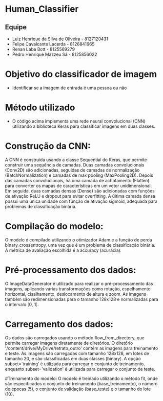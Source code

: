 # Human_Classifier

## Equipe

- Luiz Henrique da Silva de Oliveira - 8127120431
- Felipe Cavalcante Lacerda - 8126841665
- Renan Laba Bott - 8125569279
- Pedro Henrique Mazzeu Sá - 8125856022

# Objetivo do classificador de imagem

- Identificar se a imagem de entrada é uma pessoa ou não

# Método utilizado

- O código acima implementa uma rede neural convolucional (CNN) utilizando a biblioteca Keras para classificar imagens em duas classes.

# Construção da CNN:
A CNN é construída usando a classe Sequential do Keras, que permite construir uma sequência de camadas.
Duas camadas convolucionais (Conv2D) são adicionadas, seguidas de camadas de normalização (BatchNormalization) e camadas de max pooling (MaxPooling2D).
Depois das camadas convolucionais, há uma camada de achatamento (Flatten) para converter os mapas de características em um vetor unidimensional.
Em seguida, duas camadas densas (Dense) são adicionadas com funções de ativação ReLU e dropout para evitar overfitting.
A última camada densa possui uma única unidade com função de ativação sigmoid, adequada para problemas de classificação binária.

# Compilação do modelo:
O modelo é compilado utilizando o otimizador Adam e a função de perda binary_crossentropy, uma vez que é um problema de classificação binária.
A métrica de avaliação escolhida é a accuracy (acurácia).

# Pré-processamento dos dados:
O ImageDataGenerator é utilizado para realizar o pré-processamento das imagens, aplicando várias transformações como rotação, espelhamento horizontal, cisalhamento, deslocamento de altura e zoom.
As imagens também são redimensionadas para o tamanho 128x128 e normalizadas para o intervalo [0, 1].

# Carregamento dos dados:
Os dados são carregados usando o método flow_from_directory, que permite carregar imagens diretamente de diretórios.
O diretório '/content/drive/MyDrive/retrato_outro' contém as imagens para treinamento e teste.
As imagens são carregadas com tamanho 128x128, em lotes de tamanho 20, e são classificadas em duas classes (binary).
A opção subset='training' é utilizada para carregar o conjunto de treinamento, enquanto subset='validation' é utilizada para carregar o conjunto de teste.

#Treinamento do modelo:
O modelo é treinado utilizando o método fit, onde são especificados o conjunto de treinamento (base_treinamento), o número de épocas (5), o conjunto de validação (base_teste) e o tamanho do lote (10).
